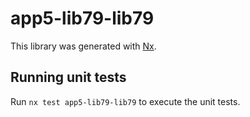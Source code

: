 # app5-lib79-lib79

This library was generated with [Nx](https://nx.dev).

## Running unit tests

Run `nx test app5-lib79-lib79` to execute the unit tests.
